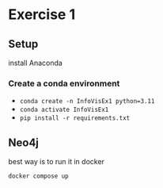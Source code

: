 # Exercise 1

## Setup

install Anaconda

### Create a conda environment
- `conda create -n InfoVisEx1 python=3.11`
- `conda activate InfoVisEx1`
- `pip install -r requirements.txt`

## Neo4j

best way is to run it in docker

`docker compose up`